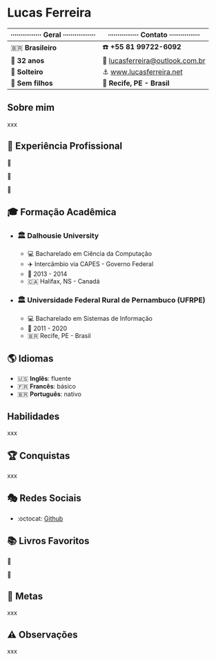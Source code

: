 # Lucas Ferreira

|∙∙∙∙∙∙∙∙∙∙∙∙∙∙∙∙ Geral ∙∙∙∙∙∙∙∙∙∙∙∙∙∙∙∙∙| ∙∙∙∙∙∙∙∙∙∙∙∙∙∙∙∙ Contato ∙∙∙∙∙∙∙∙∙∙∙∙∙∙∙∙        |
|----------------------------------------|--------------------------------------------------|
| :brazil: **Brasileiro**                | :phone: **+55 81 99722-6092**                    |
| :birthday: **32 anos**                 | :e-mail: lucasferreira@outlook.com.br            |
| :sparkling_heart: **Solteiro**         | :anchor: www.lucasferreira.net                   |
| :baby: **Sem filhos**                  | :round_pushpin: **Recife, PE - Brasil**          |

## Sobre mim

xxx

## :briefcase: Experiência Profissional

:office:

:link:

:calendar:

## :mortar_board: Formação Acadêmica

<!-- :closed_book: :green_book: :blue_book: :orange_book: -->

- ### :classical_building: Dalhousie University

  - :computer: Bacharelado em Ciência da Computação
  - :airplane: Intercâmbio via CAPES - Governo Federal
  - :calendar: 2013 - 2014
  - :canada: Halifax, NS - Canadá

<!-- Bachelor of Computer Science, BCS -->

- ### :classical_building: Universidade Federal Rural de Pernambuco (UFRPE)

  - :computer: Bacharelado em Sistemas de Informação
  - :calendar: 2011 - 2020
  - :brazil: Recife, PE - Brasil


## :earth_americas: Idiomas

- :us: **Inglês**: fluente
- :fr: **Francês**: básico
- :brazil: **Português**: nativo

## Habilidades

xxx

## :trophy: Conquistas

xxx

## :performing_arts: Redes Sociais

- :octocat: [Github](https://www.github.com/lflucasferreira)

## :books: Livros Favoritos

:book:

:bookmark:

## :dart: Metas

xxx

## :warning: Observações

xxx
